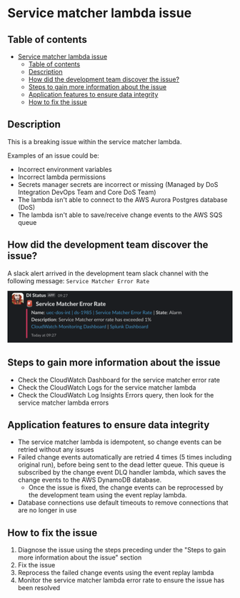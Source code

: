 # Service matcher lambda issue

## Table of contents

- [Service matcher lambda issue](#service-matcher-lambda-issue)
  - [Table of contents](#table-of-contents)
  - [Description](#description)
  - [How did the development team discover the issue?](#how-did-the-development-team-discover-the-issue)
  - [Steps to gain more information about the issue](#steps-to-gain-more-information-about-the-issue)
  - [Application features to ensure data integrity](#application-features-to-ensure-data-integrity)
  - [How to fix the issue](#how-to-fix-the-issue)

## Description

This is a breaking issue within the service matcher lambda.

Examples of an issue could be:

- Incorrect environment variables
- Incorrect lambda permissions
- Secrets manager secrets are incorrect or missing (Managed by DoS Integration DevOps Team and Core DoS Team)
- The lambda isn't able to connect to the AWS Aurora Postgres database (DoS)
- The lambda isn't able to save/receive change events to the AWS SQS queue

## How did the development team discover the issue?

A slack alert arrived in the development team slack channel with the following message:
`Service Matcher Error Rate`

![Service Matcher Lambda Error Rate Alert](./service_matcher_lambda_error_rate_alert.png)

## Steps to gain more information about the issue

- Check the CloudWatch Dashboard for the service matcher error rate
- Check the CloudWatch Logs for the service matcher lambda
- Check the CloudWatch Log Insights Errors query, then look for the service matcher lambda errors

## Application features to ensure data integrity

- The service matcher lambda is idempotent, so change events can be retried without any issues
- Failed change events automatically are retried 4 times (5 times including original run), before being sent to the dead letter queue. This queue is subscribed by the change event DLQ handler lambda, which saves the change events to the AWS DynamoDB database.
  - Once the issue is fixed, the change events can be reprocessed by the development team using the event replay lambda.
- Database connections use default timeouts to remove connections that are no longer in use

## How to fix the issue

1. Diagnose the issue using the steps preceding under the "Steps to gain more information about the issue" section
2. Fix the issue
3. Reprocess the failed change events using the event replay lambda
4. Monitor the service matcher lambda error rate to ensure the issue has been resolved
